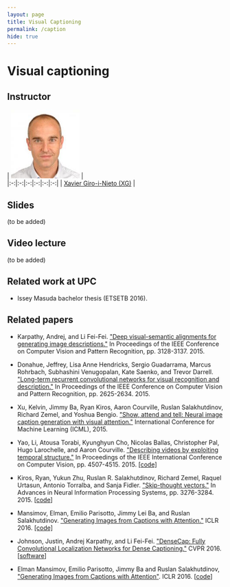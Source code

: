 ```yaml
---
layout: page
title: Visual Captioning
permalink: /caption
hide: true
---
```


# Visual captioning

## Instructor

| ![Xavier Giro-i-Nieto][XavierGiro-photo] |  
|:-:|:-:|:-:|:-:|:-:|:-:|
| [Xavier Giro-i-Nieto (XG)](XavierGiro-web) |

[XavierGiro-web]: https://imatge.upc.edu/web/people/xavier-giro
[XavierGiro-photo]: img/instructors/XavierGiro.jpg "Xavier Giro-i-Nieto"

## Slides

(to be added)

## Video lecture

(to be added)

## Related work at UPC

* Issey Masuda bachelor thesis (ETSETB 2016).


## Related papers

* Karpathy, Andrej, and Li Fei-Fei. ["Deep visual-semantic alignments for generating image descriptions."](http://cs.stanford.edu/people/karpathy/deepimagesent/) In Proceedings of the IEEE Conference on Computer Vision and Pattern Recognition, pp. 3128-3137. 2015.

* Donahue, Jeffrey, Lisa Anne Hendricks, Sergio Guadarrama, Marcus Rohrbach, Subhashini Venugopalan, Kate Saenko, and Trevor Darrell. ["Long-term recurrent convolutional networks for visual recognition and description."](http://jeffdonahue.com/lrcn/) In Proceedings of the IEEE Conference on Computer Vision and Pattern Recognition, pp. 2625-2634. 2015.

* Xu, Kelvin, Jimmy Ba, Ryan Kiros, Aaron Courville, Ruslan Salakhutdinov, Richard Zemel, and Yoshua Bengio. ["Show, attend and tell: Neural image caption generation with visual attention."](http://kelvinxu.github.io/projects/capgen.html) International Conference for Machine Learning (ICML), 2015.

* Yao, Li, Atousa Torabi, Kyunghyun Cho, Nicolas Ballas, Christopher Pal, Hugo Larochelle, and Aaron Courville. ["Describing videos by exploiting temporal structure."](http://www.cv-foundation.org/openaccess/content_iccv_2015/html/Yao_Describing_Videos_by_ICCV_2015_paper.html) In Proceedings of the IEEE International Conference on Computer Vision, pp. 4507-4515. 2015. [[code]](https://github.com/yaoli/arctic-capgen-vid)

* Kiros, Ryan, Yukun Zhu, Ruslan R. Salakhutdinov, Richard Zemel, Raquel Urtasun, Antonio Torralba, and Sanja Fidler. ["Skip-thought vectors."](http://papers.nips.cc/paper/5950-skip-thought-vectors) In Advances in Neural Information Processing Systems, pp. 3276-3284. 2015. [[code](https://github.com/ryankiros/skip-thoughts)]

* Mansimov, Elman, Emilio Parisotto, Jimmy Lei Ba, and Ruslan Salakhutdinov. ["Generating Images from Captions with Attention."](http://arxiv.org/abs/1511.02793) ICLR 2016. [[code]](http://gitxiv.com/posts/CLLSLp8cprcbpayCn/generating-images-from-captions-with-attention)

* Johnson, Justin, Andrej Karpathy, and Li Fei-Fei. ["DenseCap: Fully Convolutional Localization Networks for Dense Captioning."](https://cs.stanford.edu/people/karpathy/densecap/) CVPR 2016. [[software](https://github.com/jcjohnson/densecap)]

* Elman Mansimov, Emilio Parisotto, Jimmy Ba and Ruslan Salakhutdinov, ["Generating Images from Captions with Attention"](http://arxiv.org/abs/1511.02793). ICLR 2016. [[code](https://github.com/emansim/text2image)]
